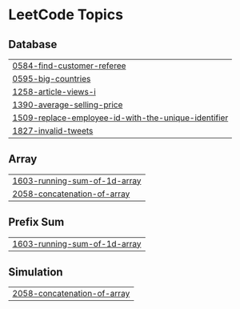 

<!---LeetCode Topics Start-->
# LeetCode Topics
## Database
|  |
| ------- |
| [0584-find-customer-referee](https://github.com/MoatazXI/leetcodeSolutions/tree/master/0584-find-customer-referee) |
| [0595-big-countries](https://github.com/MoatazXI/leetcodeSolutions/tree/master/0595-big-countries) |
| [1258-article-views-i](https://github.com/MoatazXI/leetcodeSolutions/tree/master/1258-article-views-i) |
| [1390-average-selling-price](https://github.com/MoatazXI/leetcodeSolutions/tree/master/1390-average-selling-price) |
| [1509-replace-employee-id-with-the-unique-identifier](https://github.com/JinxX404/ProblemSolving_Solutions/tree/master/1509-replace-employee-id-with-the-unique-identifier) |
| [1827-invalid-tweets](https://github.com/MoatazXI/leetcodeSolutions/tree/master/1827-invalid-tweets) |
## Array
|  |
| ------- |
| [1603-running-sum-of-1d-array](https://github.com/JinxX404/ProblemSolving_Solutions/tree/master/1603-running-sum-of-1d-array) |
| [2058-concatenation-of-array](https://github.com/JinxX404/ProblemSolving_Solutions/tree/master/2058-concatenation-of-array) |
## Prefix Sum
|  |
| ------- |
| [1603-running-sum-of-1d-array](https://github.com/JinxX404/ProblemSolving_Solutions/tree/master/1603-running-sum-of-1d-array) |
## Simulation
|  |
| ------- |
| [2058-concatenation-of-array](https://github.com/JinxX404/ProblemSolving_Solutions/tree/master/2058-concatenation-of-array) |
<!---LeetCode Topics End-->